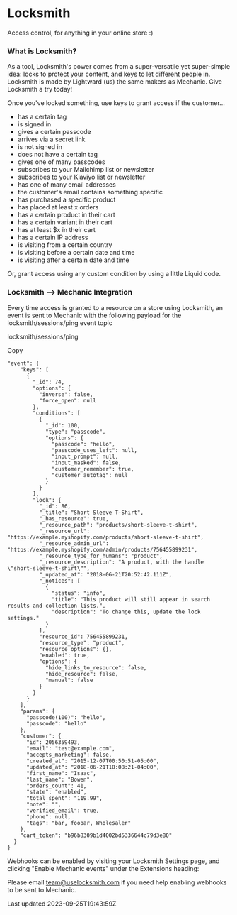 # Locksmith

Access control, for anything in your online store :)

### What is Locksmith?

As a tool, Locksmith's power comes from a super-versatile yet super-simple idea: locks to protect your content, and keys to let different people in. Locksmith is made by Lightward (us) the same makers as Mechanic. Give Locksmith a try today!

Once you've locked something, use keys to grant access if the customer…

- has a certain tag
- is signed in
- gives a certain passcode
- arrives via a secret link
- is not signed in
- does not have a certain tag
- gives one of many passcodes
- subscribes to your Mailchimp list or newsletter
- subscribes to your Klaviyo list or newsletter
- has one of many email addresses
- the customer's email contains something specific
- has purchased a specific product
- has placed at least x orders
- has a certain product in their cart
- has a certain variant in their cart
- has at least $x in their cart
- has a certain IP address
- is visiting from a certain country
- is visiting before a certain date and time
- is visiting after a certain date and time

Or, grant access using any custom condition by using a little Liquid code.

### Locksmith --\> Mechanic Integration

Every time access is granted to a resource on a store using Locksmith, an event is sent to Mechanic with the following payload for the locksmith/sessions/ping event topic

locksmith/sessions/ping

Copy

    "event": {
        "keys": [
          {
            "_id": 74,
            "options": {
              "inverse": false,
              "force_open": null
            },
            "conditions": [
              {
                "_id": 100,
                "type": "passcode",
                "options": {
                  "passcode": "hello",
                  "passcode_uses_left": null,
                  "input_prompt": null,
                  "input_masked": false,
                  "customer_remember": true,
                  "customer_autotag": null
                }
              }
            ],
            "lock": {
              "_id": 86,
              "_title": "Short Sleeve T-Shirt",
              "_has_resource": true,
              "_resource_path": "products/short-sleeve-t-shirt",
              "_resource_url": "https://example.myshopify.com/products/short-sleeve-t-shirt",
              "_resource_admin_url": "https://example.myshopify.com/admin/products/756455899231",
              "_resource_type_for_humans": "product",
              "_resource_description": "A product, with the handle \"short-sleeve-t-shirt\"",
              "_updated_at": "2018-06-21T20:52:42.111Z",
              "_notices": [
                {
                  "status": "info",
                  "title": "This product will still appear in search results and collection lists.",
                  "description": "To change this, update the lock settings."
                }
              ],
              "resource_id": 756455899231,
              "resource_type": "product",
              "resource_options": {},
              "enabled": true,
              "options": {
                "hide_links_to_resource": false,
                "hide_resource": false,
                "manual": false
              }
            }
          }
        ],
        "params": {
          "passcode(100)": "hello",
          "passcode": "hello"
        },
        "customer": {
          "id": 2056359493,
          "email": "test@example.com",
          "accepts_marketing": false,
          "created_at": "2015-12-07T00:50:51-05:00",
          "updated_at": "2018-06-21T18:08:21-04:00",
          "first_name": "Isaac",
          "last_name": "Bowen",
          "orders_count": 41,
          "state": "enabled",
          "total_spent": "119.99",
          "note": "",
          "verified_email": true,
          "phone": null,
          "tags": "bar, foobar, Wholesaler"
        },
        "cart_token": "b96b8309b1d4002bd5336644c79d3e80"
      }
    }

Webhooks can be enabled by visiting your Locksmith Settings page, and clicking "Enable Mechanic events" under the Extensions heading:

Please email team@uselocksmith.com if you need help enabling webhooks to be sent to Mechanic.

Last updated 2023-09-25T19:43:59Z